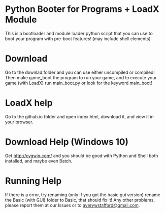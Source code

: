 # Python Booter for Programs + LoadX Module
This is a bootloader and module loader python script that you can use to boot your program with pre-boot features! (may include shell elements)

# Download
Go to the downlad folder and you can use either uncompiled or compiled! Then make game_boot the program to run your game, and to execute your game (with LoadX) run main_boot.py or
look for the keyword main_boot!

# LoadX help
Go to the github.io folder and open index.html, download it, and view it in your browser.

# Download Help (Windows 10)
Get http://cygwin.com/ and you should be good with Python and Shell both installed, and maybe even Batch.

# Running Help
If there is a error, try renaming (only if you got the basic gui version) rename the Basic (with GUI) folder to Basic, that should fix it! Any other problems, please report them at our Issues or to averywstafford@gmail.com.
